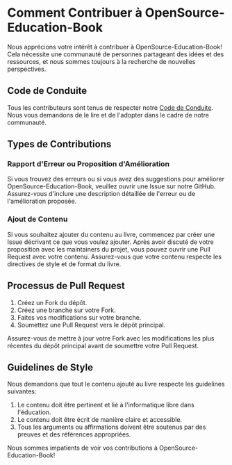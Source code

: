 # Comment Contribuer à OpenSource-Education-Book

Nous apprécions votre intérêt à contribuer à OpenSource-Education-Book! Cela nécessite une communauté de personnes partageant des idées et des ressources, et nous sommes toujours à la recherche de nouvelles perspectives.

## Code de Conduite

Tous les contributeurs sont tenus de respecter notre [Code de Conduite](CODE_OF_CONDUCT.md). Nous vous demandons de le lire et de l'adopter dans le cadre de notre communauté.

## Types de Contributions

### Rapport d'Erreur ou Proposition d'Amélioration

Si vous trouvez des erreurs ou si vous avez des suggestions pour améliorer OpenSource-Education-Book, veuillez ouvrir une Issue sur notre GitHub. Assurez-vous d'inclure une description détaillée de l'erreur ou de l'amélioration proposée.

### Ajout de Contenu

Si vous souhaitez ajouter du contenu au livre, commencez par créer une Issue décrivant ce que vous voulez ajouter. Après avoir discuté de votre proposition avec les maintainers du projet, vous pouvez ouvrir une Pull Request avec votre contenu. Assurez-vous que votre contenu respecte les directives de style et de format du livre.

## Processus de Pull Request

1. Créez un Fork du dépôt.
2. Créez une branche sur votre Fork.
3. Faites vos modifications sur votre branche.
4. Soumettez une Pull Request vers le dépôt principal.

Assurez-vous de mettre à jour votre Fork avec les modifications les plus récentes du dépôt principal avant de soumettre votre Pull Request.

## Guidelines de Style

Nous demandons que tout le contenu ajouté au livre respecte les guidelines suivantes:

1. Le contenu doit être pertinent et lié à l'informatique libre dans l'éducation.
2. Le contenu doit être écrit de manière claire et accessible.
3. Tous les arguments ou affirmations doivent être soutenus par des preuves et des références appropriées.

Nous sommes impatients de voir vos contributions à OpenSource-Education-Book!

